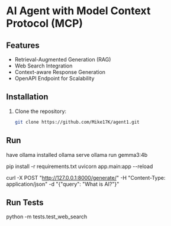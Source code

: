 # AI Agent with Model Context Protocol (MCP)

## Features
- Retrieval-Augmented Generation (RAG)
- Web Search Integration
- Context-aware Response Generation
- OpenAPI Endpoint for Scalability

## Installation
1. Clone the repository:
   ```bash
   git clone https://github.com/Mike17K/agent1.git

## Run
have ollama installed 
ollama serve
ollama run gemma3:4b

pip install -r requirements.txt
uvicorn app.main:app --reload

curl -X POST "http://127.0.0.1:8000/generate/" -H "Content-Type: application/json" -d "{\"query\": \"What is AI?\"}"

## Run Tests
python -m tests.test_web_search
